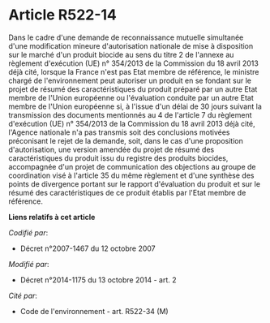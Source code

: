 # Article R522-14

Dans le cadre d'une demande de reconnaissance mutuelle simultanée d'une modification mineure d'autorisation nationale de mise
à disposition sur le marché d'un produit biocide au sens du titre 2 de l'annexe au règlement d'exécution (UE) n° 354/2013 de
la Commission du 18 avril 2013 déjà cité, lorsque la France n'est pas Etat membre de référence, le ministre chargé de
l'environnement peut autoriser un produit en se fondant sur le projet de résumé des caractéristiques du produit préparé par
un autre Etat membre de l'Union européenne ou l'évaluation conduite par un autre Etat membre de l'Union européenne si, à
l'issue d'un délai de 30 jours suivant la transmission des documents mentionnés au 4 de l'article 7 du règlement d'exécution
(UE) n° 354/2013 de la Commission du 18 avril 2013 déjà cité, l'Agence nationale n'a pas transmis soit des conclusions
motivées préconisant le rejet de la demande, soit, dans le cas d'une proposition d'autorisation, une version amendée du
projet de résumé des caractéristiques du produit issu du registre des produits biocides, accompagnée d'un projet de
communication des objections au groupe de coordination visé à l'article 35 du même règlement et d'une synthèse des points de
divergence portant sur le rapport d'évaluation du produit et sur le résumé des caractéristiques de ce produit établis par
l'Etat membre de référence.

**Liens relatifs à cet article**

_Codifié par_:

  - Décret n°2007-1467 du 12 octobre 2007

_Modifié par_:

  - Décret n°2014-1175 du 13 octobre 2014 - art. 2

_Cité par_:

  - Code de l'environnement - art. R522-34 (M)
